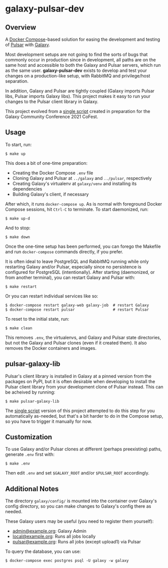 # galaxy-pulsar-dev

## Overview

A [Docker Compose][docker-compose]-based solution for easing the development and testing of [Pulsar][pulsar] with
[Galaxy][galaxy].

Most development setups are not going to find the sorts of bugs that commonly occur in production since in development,
all paths are on the same host and accessible to both the Galaxy and Pulsar servers, which run as the same user.
**galaxy-pulsar-dev** exists to develop and test your changes on a production-like setup, with RabbitMQ and
privilege/host separation.

In addition, Galaxy and Pulsar are tightly coupled (Galaxy imports Pulsar libs, Pulsar imports Galaxy libs). This
project makes it easy to run your changes to the Pulsar client library in Galaxy.

This project evolved from a [single script][single-script] created in preparation for the Galaxy Community Conference
2021 CoFest.

## Usage

To start, run:

```console
$ make up
```

This does a bit of one-time preparation:

- Creating the Docker Compose `.env` file
- Cloning Galaxy and Pulsar at `../galaxy` and `../pulsar`, respectively
- Creating Galaxy's virtualenv at `galaxy/venv` and installing its dependencies
- Building Galaxy's client, if necessary

After which, it runs `docker-compose up`. As is normal with foreground Docker Compose sessions, hit `Ctrl-C` to
terminate. To start daemonized, run:

```console
$ make up-d
```

And to stop:

```console
$ make down
```

Once the one-time setup has been performed, you can forego the Makefile and run `docker-compose` commands directly, if
you prefer.

It is often ideal to leave PostgreSQL and RabbitMQ running while only restarting Galaxy and/or Pulsar, especially since
no persistence is configured for PostgreSQL (intentionally). After starting (daemonized, or from another terminal), you
can restart Galaxy and Pulsar with:

```console
$ make restart
```

Or you can restart individual services like so:

```console
$ docker-compose restart galaxy-web galaxy-job  # restart Galaxy
$ docker-compose restart pulsar                 # restart Pulsar
```

To reset to the initial state, run:

```console
$ make clean
```

This removes `.env`, the virtualenvs, and Galaxy and Pulsar state directories, but not the Galaxy and Pulsar clones
(even if it created them). It also removes the Docker containers and images.

## pulsar-galaxy-lib

Pulsar's client library is installed in Galaxy at a pinned version from the packages on PyPI, but it is often desirable
when developing to install the Pulsar client library from your development clone of Pulsar instead. This can be acheived
by running:

```console
$ make pulsar-galaxy-lib
```

The [single script][single-script] version of this project attempted to do this step for you automatically as-needed,
but that's a bit harder to do in the Compose setup, so you have to trigger it manually for now.

## Customization

To use Galaxy and/or Pulsar clones at different (perhaps preexisting) paths, generate `.env` first with:

```console
$ make .env
```

Then edit `.env` and set `$GALAXY_ROOT` and/or `$PULSAR_ROOT` accordingly.

## Additional Notes

The directory `galaxy/config/` is mounted into the container over Galaxy's config directory, so you can make changes to
Galaxy's config there as needed.

These Galaxy users may be useful (you need to register them yourself):
  - admin@example.org: Galaxy Admin
  - local@example.org: Runs all jobs locally
  - pulsar@example.org: Runs all jobs (except upload1) via Pulsar

To query the database, you can use:

```console
$ docker-compose exec postgres psql -U galaxy -w galaxy
```

[docker-compose]: https://docs.docker.com/compose/
[pulsar]: https://github.com/galaxyproject/pulsar/
[galaxy]: https://github.com/galaxyproject/galaxy/
[single-script]: https://gist.github.com/natefoo/f4ddd72f1a07a70f6703d1b640deef17
